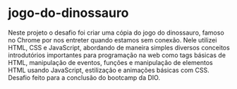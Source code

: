 # jogo-do-dinossauro
Neste projeto o desafio foi criar uma cópia do jogo do dinossauro, famoso no Chrome por nos entreter quando estamos sem conexão. Nele utilizei HTML, CSS e JavaScript, abordando de maneira simples diversos conceitos introdutórios importantes para programação na web como tags básicas de HTML, manipulação de eventos, funções e manipulação de elementos HTML usando JavaScript, estilização e animações básicas com CSS.    Desafio feito para a conclusão do bootcamp da DIO.
